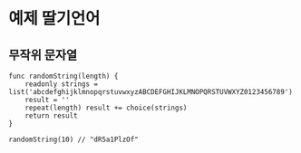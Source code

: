 # 예제 딸기언어

## 무작위 문자열

```strawberrylang
func randomString(length) {
    readonly strings = list('abcdefghijklmnopqrstuvwxyzABCDEFGHIJKLMNOPQRSTUVWXYZ0123456789')
    result = ''
    repeat(length) result += choice(strings)
    return result
}

randomString(10) // "dR5a1PlzOf"
```

